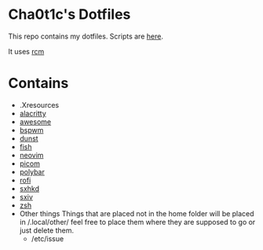 # Cha0t1c's Dotfiles
This repo contains my dotfiles.
Scripts are [here](https://gitlab.com/scripts).

It uses [rcm](https://github.com/thoughtbot/rcm)

# Contains
- .Xresources
- [alacritty](https://github.com/alacritty/alacritty)
- [awesome](https://awesomewm.org/)
- [bspwm](https://github.com/baskerville/bspwm)
- [dunst](https://dunst-project.org/)
- [fish](https://fishshell.com/)
- [neovim](https://neovim.io/)
- [picom](https://github.com/yshui/picom)
- [polybar](https://github.com/polybar/polybar)
- [rofi](https://github.com/davatorium/rofi)
- [sxhkd](https://github.com/baskerville/sxhkd)
- [sxiv](https://github.com/muennich/sxiv)
- [zsh](https://zsh.org)
- Other things
  Things that are placed not in the home folder will be placed in /.local/other/ feel free to place them where they are supposed to go or just delete them.
	- /etc/issue
